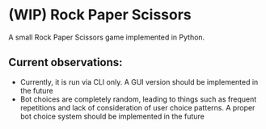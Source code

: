 # (WIP) Rock Paper Scissors
A small Rock Paper Scissors game implemented in Python.

## Current observations:
+ Currently, it is run via CLI only. A GUI version should be implemented in the future
+ Bot choices are completely random, leading to things such as frequent repetitions and lack of consideration of user choice patterns. A proper bot choice system should be implemented in the future
